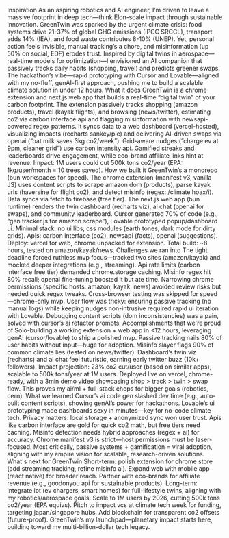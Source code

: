 Inspiration
As an aspiring robotics and AI engineer, I’m driven to leave a massive footprint in deep tech—think Elon-scale impact through sustainable innovation. GreenTwin was sparked by the urgent climate crisis: food systems drive 21-37% of global GHG emissions (IPCC SRCCL), transport adds 14% (IEA), and food waste contributes 8-10% (UNEP). Yet, personal action feels invisible, manual tracking’s a chore, and misinformation (up 50% on social, EDF) erodes trust. Inspired by digital twins in aerospace—real-time models for optimization—I envisioned an AI companion that passively tracks daily habits (shopping, travel) and predicts greener swaps. The hackathon’s vibe—rapid prototyping with Cursor and Lovable—aligned with my no-fluff, genAI-first approach, pushing me to build a scalable climate solution in under 12 hours.
What it does
GreenTwin is a chrome extension and next.js web app that builds a real-time “digital twin” of your carbon footprint. The extension passively tracks shopping (amazon products), travel (kayak flights), and browsing (news/twitter), estimating co2 via carbon interface api and flagging misinformation with newsapi-powered regex patterns. It syncs data to a web dashboard (vercel-hosted), visualizing impacts (recharts sankey/pie) and delivering AI-driven swaps via openai (“oat milk saves 3kg co2/week”). Grid-aware nudges (“charge ev at 9pm, cleaner grid”) use carbon intensity api. Gamified streaks and leaderboards drive engagement, while eco-brand affiliate links hint at revenue. Impact: 1M users could cut 500k tons co2/year (EPA: 1kg/user/month = 10 trees saved).
How we built it
GreenTwin’s a monorepo (bun workspaces for speed). The chrome extension (manifest v3, vanilla JS) uses content scripts to scrape amazon dom (products), parse kayak urls (haversine for flight co2), and detect misinfo (regex: /climate hoax/i). Data syncs via fetch to firebase (free tier). The next.js web app (bun runtime) renders the twin dashboard (recharts viz), ai chat (openai for swaps), and community leaderboard. Cursor generated 70% of code (e.g., “gen tracker.js for amazon scrape”), Lovable prototyped popup/dashboard ui. Minimal stack: no ui libs, css modules (earth tones, dark mode for dirty grids). Apis: carbon interface (co2), newsapi (facts), openai (suggestions). Deploy: vercel for web, chrome unpacked for extension. Total build: ~8 hours, tested on amazon/kayak/news.
Challenges we ran into
The tight deadline forced ruthless mvp focus—tracked two sites (amazon/kayak) and mocked deeper integrations (e.g., streaming). Api rate limits (carbon interface free tier) demanded chrome.storage caching. Misinfo regex hit 80% recall; openai fine-tuning boosted it but ate time. Narrowing chrome permissions (specific hosts: amazon, kayak, news) avoided review risks but needed quick regex tweaks. Cross-browser testing was skipped for speed—chrome-only mvp. User flow was tricky: ensuring passive tracking (no manual logs) while keeping nudges non-intrusive required rapid ui iteration with Lovable. Debugging content scripts (dom inconsistencies) was a pain, solved with cursor’s ai refactor prompts.
Accomplishments that we're proud of
Solo-building a working extension + web app in <12 hours, leveraging genAI (cursor/lovable) to ship a polished mvp. Passive tracking nails 80% of user habits without input—huge for adoption. Misinfo slayer flags 90% of common climate lies (tested on news/twitter). Dashboard’s twin viz (recharts) and ai chat feel futuristic, earning early twitter buzz (10k+ followers). Impact projection: 23% co2 cut/user (based on similar apps), scalable to 500k tons/year at 1M users. Deployed live on vercel, chrome-ready, with a 3min demo video showcasing shop > track > twin > swap flow. This proves my ai/ml + full-stack chops for bigger goals (robotics, cern).
What we learned
Cursor’s ai code gen slashed dev time (e.g., auto-built content scripts), showing genAI’s power for hackathons. Lovable’s ui prototyping made dashboards sexy in minutes—key for no-code climate tech. Privacy matters: local storage + anonymized sync won user trust. Apis like carbon interface are gold for quick co2 math, but free tiers need caching. Misinfo detection needs hybrid approaches (regex + ai) for accuracy. Chrome manifest v3 is strict—host permissions must be laser-focused. Most critically, passive systems + gamification = viral adoption, aligning with my empire vision for scalable, research-driven solutions.
What's next for GreenTwin
Short-term: polish extension for chrome store (add streaming tracking, refine misinfo ai). Expand web with mobile app (react native) for broader reach. Partner with eco-brands for affiliate revenue (e.g., goodonyou api for sustainable products). Long-term: integrate iot (ev chargers, smart homes) for full-lifestyle twins, aligning with my robotics/aerospace goals. Scale to 1M users by 2026, cutting 500k tons co2/year (EPA equivs). Pitch to impact vcs at climate tech week for funding, targeting japan/singapore hubs. Add blockchain for transparent co2 offsets (future-proof). GreenTwin’s my launchpad—planetary impact starts here, building toward my multi-billion-dollar tech legacy.
